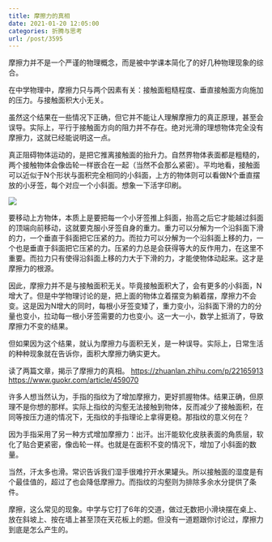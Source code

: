 ```yaml
---
title: 摩擦力的真相
date: 2021-01-20 12:05:00
categories: 折腾与思考
url: /post/3595
---
```


摩擦力并不是一个严谨的物理概念，而是被中学课本简化了的好几种物理现象的综合。

在中学物理中，摩擦力只与两个因素有关：接触面粗糙程度、垂直接触面方向施加的压力。与接触面积大小无关。

虽然这个结果在一些情况下正确，但它并不能让人理解摩擦力的真正原理，甚至会误导。实际上，平行于接触面方向的阻力并不存在。绝对光滑的理想物体完全没有摩擦力，这就已经能说明这一点。

真正阻碍物体运动的，是把它推离接触面的抬升力。自然界物体表面都是粗糙的，两个接触物体会像齿轮一样嵌合在一起（当然不会那么紧密）。平均地看，接触面可以近似于N个形状与面积完全相同的小斜面，上方的物体则可以看做N个垂直摆放的小牙签，每个对应一个小斜面。想象一下活字印刷。

![](https://storageapi.fleek.co/0a3a8890-e65e-47ce-93d7-0442b9209d38-bucket/blog/posts/2021-01/friction.png)

要移动上方物体，本质上是要把每一个小牙签推上斜面，抬高之后它才能越过斜面的顶端向前移动，这就要克服小牙签自身的重力。重力可以分解为一个沿斜面下滑的力，一个垂直于斜面把它压紧的力。而拉力可以分解为一个沿斜面上移的力，一个也是垂直于斜面把它压紧的力。压紧的力总是会获得等大的反作用力，在这里不重要。而拉力只有使得沿斜面上移的力大于下滑的力，才能使物体动起来。这才是摩擦力的根源。

因此，摩擦力并不是与接触面积无关。毕竟接触面积大了，会有更多的小斜面，N增大了。但是中学物理讨论的是，把上面的物体立着摆变为躺着摆，摩擦力不会变。这是因为N增大的同时，每根小牙签变矮了，重力变小，沿斜面下滑的力的分量也变小，拉动每一根小牙签需要的力也变小。这一大一小，数学上抵消了，导致摩擦力不变的结果。

但如果因为这个结果，就认为摩擦力与面积无关，是一种误导。实际上，日常生活的种种现象就在告诉你，面积大摩擦力确实更大。

读了两篇文章，揭示了摩擦力的真相。
https://zhuanlan.zhihu.com/p/22165913
https://www.guokr.com/article/459070

许多人想当然认为，手指的指纹为了增加摩擦力，更好抓握物体。结果正确，但原理不是你想的那样。实际上指纹的沟壑无法接触到物体，反而减少了接触面积，在同等按压力道的情况下，无指纹的手指理论上拿得更稳。那指纹的意义何在？

因为手指采用了另一种方式增加摩擦力：出汗。出汗能软化皮肤表面的角质层，软化了贴合更紧密，像齿轮一样。也就是在面积不变的情况下，增加了小斜面的数量。

当然，汗太多也滑。常识告诉我们湿手很难拧开水果罐头。所以接触面的湿度是有个最佳值的，超过了也会降低摩擦力。而指纹的沟壑则为排除多余水分提供了条件。

摩擦，这么常见的现象。中学与它打了6年的交道，做过无数把小滑块摆在桌上、放在斜坡上、按在墙上甚至顶在天花板上的题。但没有一道题跟你讨论过，摩擦力到底是怎么产生的。